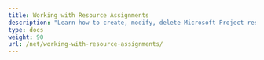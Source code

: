 ```yaml
---
title: Working with Resource Assignments
description: "Learn how to create, modify, delete Microsoft Project resource assignments using Aspose.Tasks for .NET."
type: docs
weight: 90
url: /net/working-with-resource-assignments/
---
```

